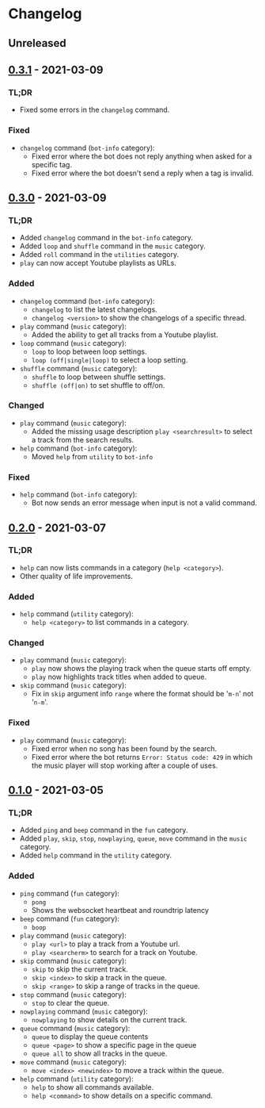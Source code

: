 # Changelog

## Unreleased

## [0.3.1] - 2021-03-09

### TL;DR

- Fixed some errors in the `changelog` command.

### Fixed

- `changelog` command (`bot-info` category):
  - Fixed error where the bot does not reply anything when asked for a specific tag.
  - Fixed error where the bot doesn't send a reply when a tag is invalid.

## [0.3.0] - 2021-03-09

### TL;DR

- Added `changelog` command in the `bot-info` category.
- Added `loop` and `shuffle` command in the `music` category.
- Added `roll` command in the `utilities` category.
- `play` can now accept Youtube playlists as URLs.

### Added

- `changelog` command (`bot-info` category):
  - `changelog` to list the latest changelogs.
  - `changelog <version>` to show the changelogs of a specific thread.
- `play` command (`music` category):
  - Added the ability to get all tracks from a Youtube playlist.
- `loop` command (`music` category):
  - `loop` to loop between loop settings.
  - `loop (off|single|loop)` to select a loop setting.
- `shuffle` command (`music` category):
  - `shuffle` to loop between shuffle settings.
  - `shuffle (off|on)` to set shuffle to off/on.

### Changed

- `play` command (`music` category):
  - Added the missing usage description `play <searchresult>` to select a track from the search results.
- `help` command (`bot-info` category):
  - Moved `help` from `utility` to `bot-info`

### Fixed

- `help` command (`bot-info` category):
  - Bot now sends an error message when input is not a valid command.

## [0.2.0] - 2021-03-07

### TL;DR

- `help` can now lists commands in a category (`help <category>`).
- Other quality of life improvements.

### Added

- `help` command (`utility` category):
  - `help <category>` to list commands in a category.
  
### Changed

- `play` command (`music` category):
  - `play` now shows the playing track when the queue starts off empty.
  - `play` now highlights track titles when added to queue.
- `skip` command (`music` category):
  - Fix in `skip` argument info `range` where the format should be '`m-n`' not '`n-m`'.

### Fixed

- `play` command (`music` category):
  - Fixed error when no song has been found by the search.
  - Fixed error where the bot returns `Error: Status code: 429` in which the music player will stop working after a couple of uses.

## [0.1.0] - 2021-03-05

### TL;DR

- Added `ping` and `beep` command in the `fun` category.
- Added `play`, `skip`, `stop`, `nowplaying`, `queue`, `move` command in the `music` category.
- Added `help` command in the `utility` category.

### Added

- `ping` command (`fun` category):
  - `pong`
  - Shows the websocket heartbeat and roundtrip latency
- `beep` command (`fun` category):
  - `boop`
- `play` command (`music` category):
  - `play <url>` to play a track from a Youtube url.
  - `play <searcherm>` to search for a track on Youtube.
- `skip` command (`music` category):
  - `skip` to skip the current track.
  - `skip <index>` to skip a track in the queue.
  - `skip <range>` to skip a range of tracks in the queue.
- `stop` command (`music` category):
  - `stop` to clear the queue.
- `nowplaying` command (`music` category):
  - `nowplaying` to show details on the current track.
- `queue` command (`music` category):
  - `queue` to display the queue contents
  - `queue <page>` to show a specific page in the queue
  - `queue all` to show all tracks in the queue.
- `move` command (`music` category):
  - `move <index> <newindex>` to move a track within the queue.
- `help` command (`utility` category):
  - `help` to show all commands available.
  - `help <command>` to show details on a specific command.

[0.3.1]: https://github.com/ozer0532/host-discord-bot/compare/68727697232e3998552eb91c8f68805ad0db47f9...25ff1af8718ccff6a3e6e65fc80758246ebe8b2d
[0.3.0]: https://github.com/ozer0532/host-discord-bot/compare/509a3b9f98d4f74e50877be84869b139a5d33025...68727697232e3998552eb91c8f68805ad0db47f9
[0.2.0]: https://github.com/ozer0532/host-discord-bot/compare/5000d8c49b392eba803e2f678cd518e2fb59fd74...509a3b9f98d4f74e50877be84869b139a5d33025
[0.1.0]: https://github.com/ozer0532/host-discord-bot/tree/5000d8c49b392eba803e2f678cd518e2fb59fd74
